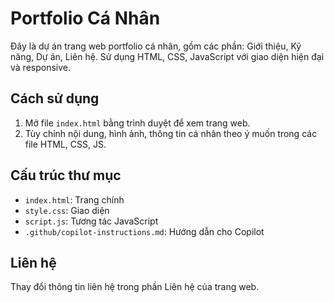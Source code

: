 # Portfolio Cá Nhân

Đây là dự án trang web portfolio cá nhân, gồm các phần: Giới thiệu, Kỹ năng, Dự án, Liên hệ. Sử dụng HTML, CSS, JavaScript với giao diện hiện đại và responsive.

## Cách sử dụng

1. Mở file `index.html` bằng trình duyệt để xem trang web.
2. Tùy chỉnh nội dung, hình ảnh, thông tin cá nhân theo ý muốn trong các file HTML, CSS, JS.

## Cấu trúc thư mục
- `index.html`: Trang chính
- `style.css`: Giao diện
- `script.js`: Tương tác JavaScript
- `.github/copilot-instructions.md`: Hướng dẫn cho Copilot

## Liên hệ
Thay đổi thông tin liên hệ trong phần Liên hệ của trang web.
